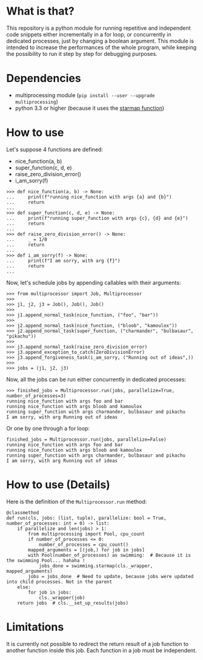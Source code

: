 # What is that?

This repository is a python module for running repetitive and independent code snippets either incrementally in a for
loop, or concurrently in dedicated processes, just by changing a boolean argument. This module is intended to increase
the performances of the whole program, while keeping the possibility to run it step by step for debugging purposes.

# Dependencies

- multiprocessing module (`pip install --user --upgrade multiprocessing`)
- python 3.3 or higher (because it uses the [starmap function](https://docs.python.org/3/library/multiprocessing.html#multiprocessing.pool.Pool.starmap))

# How to use

Let's suppose 4 functions are defined:
- nice_function(a, b)
- super_function(c, d, e)
- raise_zero_division_error()
- i_am_sorry(f)
```
>>> def nice_function(a, b) -> None:
...     print(f"running nice_function with args {a} and {b}")
...     return
...
>>> def super_function(c, d, e) -> None:
...     print(f"running super_function with args {c}, {d} and {e}")
...     return
...
>>> def raise_zero_division_error() -> None:
...     _ = 1/0
...     return
...
>>> def i_am_sorry(f) -> None:
...     print(f"I am sorry, with arg {f}")
...     return
...
```
Now, let's schedule jobs by appending callables with their arguments:
```
>>> from multiprocessor import Job, Multiprocessor
>>>
>>> j1, j2, j3 = Job(), Job(), Job()
>>>
>>> j1.append_normal_task(nice_function, ("foo", "bar"))
>>>
>>> j2.append_normal_task(nice_function, ("bloob", "kamoulox"))
>>> j2.append_normal_task(super_function, ("charmander", "bulbasaur", "pikachu"))
>>>
>>> j3.append_normal_task(raise_zero_division_error)
>>> j3.append_exception_to_catch(ZeroDivisionError)
>>> j3.append_forgiveness_task(i_am_sorry, ("Running out of ideas",))
>>>
>>> jobs = (j1, j2, j3)
```
Now, all the jobs can be run either concurrently in dedicated processes:
```
>>> finished_jobs = Multiprocessor.run(jobs, parallelize=True, number_of_processes=3)
running nice_function with args foo and bar
running nice_function with args bloob and kamoulox
running super_function with args charmander, bulbasaur and pikachu
I am sorry, with arg Running out of ideas
```
Or one by one through a for loop:
```
finished_jobs = Multiprocessor.run(jobs, parallelize=False)
running nice_function with args foo and bar
running nice_function with args bloob and kamoulox
running super_function with args charmander, bulbasaur and pikachu
I am sorry, with arg Running out of ideas
```

# How to use (Details)

Here is the definition of the `Multiprocessor.run` method:
```
@classmethod
def run(cls, jobs: (list, tuple), parallelize: bool = True, number_of_processes: int = 0) -> list:
    if parallelize and len(jobs) > 1:
        from multiprocessing import Pool, cpu_count
        if number_of_processes <= 0:
            number_of_processes = cpu_count()
        mapped_arguments = [(job,) for job in jobs]
        with Pool(number_of_processes) as swimming:  # Because it is the swimming Pool... hahaha !
            jobs_done = swimming.starmap(cls._wrapper, mapped_arguments)
        jobs = jobs_done  # Need to update, because jobs were updated into child processes. Not in the parent
    else:
        for job in jobs:
            cls._wrapper(job)
    return jobs  # cls.__set_up_results(jobs)
```

# Limitations

It is currently not possible to redirect the return result of a job function to another function inside this job.
Each function in a job must be independent.